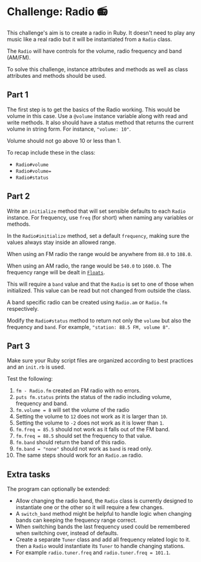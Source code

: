 # Challenge: Radio 📻

This challenge's aim is to create a radio in Ruby. It doesn't need to play any music like a real radio but it will be instantiated from a `Radio` class.

The `Radio` will have controls for the volume, radio frequency and band (AM/FM).

To solve this challenge, instance attributes and methods as well as class attributes and methods should be used.

## Part 1

The first step is to get the basics of the Radio working. This would be volume in this case.
Use a `@volume` instance variable along with read and write methods. It also should have a status method that returns the current volume in string form. For instance, `"volume: 10"`.

Volume should not go above 10 or less than 1.

To recap include these in the class:

- `Radio#volume`
- `Radio#volume=`
- `Radio#status`

## Part 2

Write an `initialize` method that will set sensible defaults to each `Radio` instance. For frequency, use `freq` (for short) when naming any variables or methods.

In the `Radio#initialize` method, set a default `frequency`, making sure the values always stay inside an allowed range.

When using an FM radio the range would be anywhere from `88.0` to `108.0`.

When using an AM radio, the range would be `540.0` to `1600.0`. The frequency range will be dealt in [`Floats`](https://github.com/csalmeida/ruby-fundamentals#notes-on-floats).

This will require a `band` value and that the `Radio` is set to one of those when initialized. This value can be read but not changed from outside the class.

A band specific radio can be created using `Radio.am` or `Radio.fm` respectively.

Modify the `Radio#status` method to return not only the `volume` but also the frequency and `band`. For example, `"station: 88.5 FM, volume 8"`.

## Part 3

Make sure your Ruby script files are organized according to best practices and an `init.rb` is used.

Test the following:

1. `fm - Radio.fm` created an FM radio with no errors.
1. `puts fm.status` prints the status of the radio including volume, frequency and band.
1. `fm.volume = 8` will set the volume of the radio
1. Setting the volume to `12` does not work as it is larger than `10`.
1. Setting the volume to `-2` does not work as it is lower than `1`.
1. `fm.freq = 85.5` should not work as it falls out of the FM band.
1. `fm.freq = 88.5` should set the frequency to that value.
1. `fm.band` should return the band of this radio.
1. `fm.band = "none"` should not work as `band` is read only.
1. The same steps should work for an `Radio.am` radio.

## Extra tasks

The program can optionally be extended:

- Allow changing the radio band, the `Radio` class is currently designed to instantiate one or the other so it will require a few changes.
- A `switch_band` method might be helpful to handle logic when changing bands can keeping the frequency range correct.
- When switching bands the last frequency used could be remembered when switching over, instead of defaults.
- Create a separate `Tuner` class and add all frequency related logic to it. then a `Radio` would instantiate its `Tuner` to handle changing stations.
- For example `radio.tuner.freq` and `radio.tuner.freq = 101.1`.